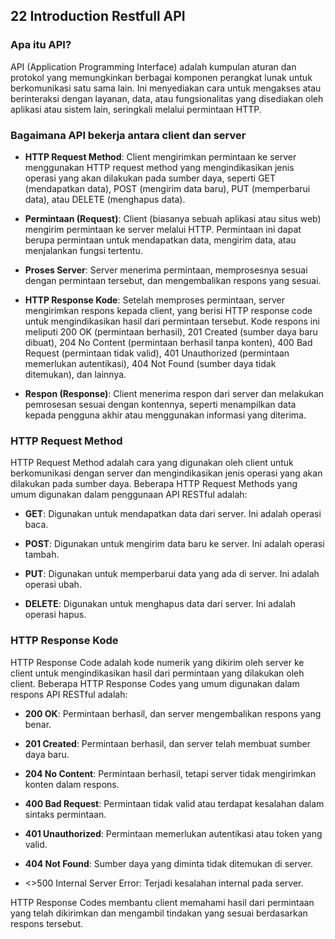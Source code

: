 ## 22 Introduction Restfull API

### Apa itu API?
API (Application Programming Interface) adalah kumpulan aturan dan protokol yang memungkinkan berbagai komponen perangkat lunak untuk berkomunikasi satu sama lain. Ini menyediakan cara untuk mengakses atau berinteraksi dengan layanan, data, atau fungsionalitas yang disediakan oleh aplikasi atau sistem lain, seringkali melalui permintaan HTTP.

### Bagaimana API bekerja antara client dan server 
- <b>HTTP Request Method</b>: Client mengirimkan permintaan ke server menggunakan HTTP request method yang mengindikasikan jenis operasi yang akan dilakukan pada sumber daya, seperti GET (mendapatkan data), POST (mengirim data baru), PUT (memperbarui data), atau DELETE (menghapus data).

- <b>Permintaan (Request)</b>: Client (biasanya sebuah aplikasi atau situs web) mengirim permintaan ke server melalui HTTP. Permintaan ini dapat berupa permintaan untuk mendapatkan data, mengirim data, atau menjalankan fungsi tertentu.

- <b>Proses Server</b>: Server menerima permintaan, memprosesnya sesuai dengan permintaan tersebut, dan mengembalikan respons yang sesuai.

- <b>HTTP Response Kode</b>: Setelah memproses permintaan, server mengirimkan respons kepada client, yang berisi HTTP response code untuk mengindikasikan hasil dari permintaan tersebut. Kode respons ini meliputi 200 OK (permintaan berhasil), 201 Created (sumber daya baru dibuat), 204 No Content (permintaan berhasil tanpa konten), 400 Bad Request (permintaan tidak valid), 401 Unauthorized (permintaan memerlukan autentikasi), 404 Not Found (sumber daya tidak ditemukan), dan lainnya.

- <b>Respon (Response)</b>: Client menerima respon dari server dan melakukan pemrosesan sesuai dengan kontennya, seperti menampilkan data kepada pengguna akhir atau menggunakan informasi yang diterima.

### HTTP Request Method
HTTP Request Method adalah cara yang digunakan oleh client untuk berkomunikasi dengan server dan mengindikasikan jenis operasi yang akan dilakukan pada sumber daya. Beberapa HTTP Request Methods yang umum digunakan dalam penggunaan API RESTful adalah:

- <b>GET</b>: Digunakan untuk mendapatkan data dari server. Ini adalah operasi baca.

- <b>POST</b>: Digunakan untuk mengirim data baru ke server. Ini adalah operasi tambah.

- <b>PUT</b>: Digunakan untuk memperbarui data yang ada di server. Ini adalah operasi ubah.

- <b>DELETE</b>: Digunakan untuk menghapus data dari server. Ini adalah operasi hapus.

### HTTP Response Kode
HTTP Response Code adalah kode numerik yang dikirim oleh server ke client untuk mengindikasikan hasil dari permintaan yang dilakukan oleh client. Beberapa HTTP Response Codes yang umum digunakan dalam respons API RESTful adalah:

- <b>200 OK</b>: Permintaan berhasil, dan server mengembalikan respons yang benar.

- <b>201 Created</b>: Permintaan berhasil, dan server telah membuat sumber daya baru.

- <b>204 No Content</b>: Permintaan berhasil, tetapi server tidak mengirimkan konten dalam respons.

- <b>400 Bad Request</b>: Permintaan tidak valid atau terdapat kesalahan dalam sintaks permintaan.

- <b>401 Unauthorized</b>: Permintaan memerlukan autentikasi atau token yang valid.

- <b>404 Not Found</b>: Sumber daya yang diminta tidak ditemukan di server.

- <>500 Internal Server Error</b>: Terjadi kesalahan internal pada server.

HTTP Response Codes membantu client memahami hasil dari permintaan yang telah dikirimkan dan mengambil tindakan yang sesuai berdasarkan respons tersebut.